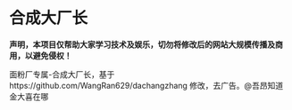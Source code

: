 # 合成大厂长 #

**声明，本项目仅帮助大家学习技术及娱乐，切勿将修改后的网站大规模传播及商用，以避免侵权！**

面粉厂专属-合成大厂长，基于https://github.com/WangRan629/dachangzhang 修改，去广告。@吾昂知道金大喜在哪
